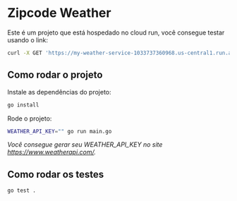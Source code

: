 # Zipcode Weather

Este é um projeto que está hospedado no cloud run, você consegue testar usando o link:
```sh
curl -X GET 'https://my-weather-service-1033737360968.us-central1.run.app/weather?cep=$CEP'
```

## Como rodar o projeto

Instale as dependências do projeto:
```sh
go install
```

Rode o projeto:
```sh
WEATHER_API_KEY="" go run main.go
```
*Você consegue gerar seu WEATHER_API_KEY no site https://www.weatherapi.com/.*

## Como rodar os testes

```sh
go test .
```
